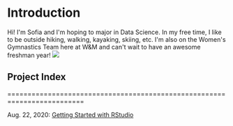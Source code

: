 # Introduction
Hi! I'm Sofia and I'm hoping to major in Data Science. In my free time, I like to be outside hiking, walking, kayaking, skiing, etc. I'm also on the Women's Gymnastics Team here at W&M and can't wait to have an awesome freshman year!
![](Photo1.png)

## Project Index
=========================================================================

Aug. 22, 2020: [Getting Started with RStudio](08_22_20.md) 
